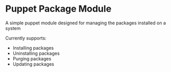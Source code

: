 # Puppet Package Module

A simple puppet module designed for managing the packages installed on a system

Currently supports:

  * Installing packages
  * Uninstalling packages
  * Purging packages
  * Updating packages
